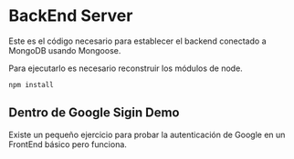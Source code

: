 # BackEnd Server

Este es el código necesario para establecer el backend conectado a MongoDB usando Mongoose.

Para ejecutarlo es necesario reconstruir los módulos de node.

```
npm install
```

## Dentro de Google Sigin Demo

Existe un pequeño ejercicio para probar la autenticación de Google en un FrontEnd básico pero funciona.